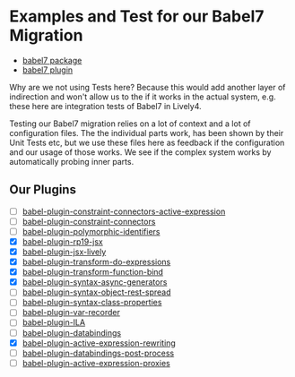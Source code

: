 # Examples and Test for our Babel7 Migration

- [babel7 package](edit://../lively4-babel7/src/babel7.js)
- [babel7 plugin](edit://src/external/babel/plugin-babel7.js)

Why are we not using Tests here? Because this would add another layer of indirection and won't allow us to the if it works in the actual system, e.g. these here are integration tests of Babel7 in Lively4. 

Testing our Babel7 migration relies on a lot of context and a lot of configuration files. The the individual parts work, has been shown by their Unit Tests etc, but we use these files here as feedback if the configuration and our usage of those works. We see if the complex system works by automatically probing inner parts. 

## Our Plugins

- [ ] [babel-plugin-constraint-connectors-active-expression](edit:///src/client/reactive/babel-plugin-constraint-connectors-active-expression/babel-plugin-constraint-connectors-active-expression.js)
- [ ] [babel-plugin-constraint-connectors](edit://src/client/reactive/babel-plugin-constraint-connectors/babel-plugin-constraint-connectors.js)
- [ ] [babel-plugin-polymorphic-identifiers](edit://src/client/reactive/babel-plugin-polymorphic-identifiers/babel-plugin-polymorphic-identifiers.js)
- [x] [babel-plugin-rp19-jsx](edit://src/client/reactive/rp19-jsx/babel-plugin-rp19-jsx.js)
- [x] [babel-plugin-jsx-lively]()
- [x] [babel-plugin-transform-do-expressions](edit://demos/babel7/examples/do-expressions.js)
- [x] [babel-plugin-transform-function-bind](edit://src/external/babel-plugin-transform-function-bind.js)
- [x] [babel-plugin-syntax-async-generators](edit://src/external/babel-plugin-syntax-async-generators.js)
- [ ] [babel-plugin-syntax-object-rest-spread](edit://src/external/babel-plugin-syntax-object-rest-spread.js)
- [ ] [babel-plugin-syntax-class-properties](edit://src/external/babel-plugin-syntax-class-properties.js)
- [ ] [babel-plugin-var-recorder](edit://src/external/babel-plugin-var-recorder.js)
- [ ] [babel-plugin-ILA](edit://src/client/reactive/babel-plugin-ILA/index.js)
- [ ] [babel-plugin-databindings](edit://src/client/reactive/babel-plugin-databindings/index.js)
- [X] [babel-plugin-active-expression-rewriting](edit://src/client/reactive/babel-plugin-active-expression-rewriting/index-babel7.js)
- [ ] [babel-plugin-databindings-post-process](edit://src/client/reactive/babel-plugin-databindings/post-process.js)
- [ ] [babel-plugin-active-expression-proxies](edit://src/client/reactive/babel-plugin-active-expression-proxies/index-babel7.js)